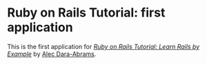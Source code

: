 # Ruby on Rails Tutorial: first application

This is the first application for
[*Ruby on Rails Tutorial: Learn Rails by Example*](http://railstutorial.org/) 
by [Alec Dara-Abrams](http://dara-abrams.com/).

